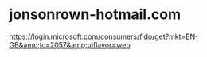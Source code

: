 # jonsonrown-hotmail.com
https://login.microsoft.com/consumers/fido/get?mkt=EN-GB&amp;lc=2057&amp;uiflavor=web
